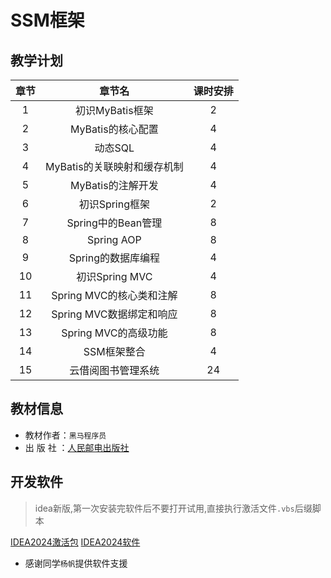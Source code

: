 # SSM框架

## 教学计划
|章节|章节名|课时安排|
|:--:|:--:|:--:|
|1|初识MyBatis框架|2|
|2|MyBatis的核心配置|4|
|3|动态SQL|4|
|4|MyBatis的关联映射和缓存机制|4|
|5|MyBatis的注解开发|4|
|6|初识Spring框架|2|
|7|Spring中的Bean管理|8|
|8|Spring AOP|8|
|9|Spring的数据库编程|4|
|10|初识Spring MVC|4|
|11|Spring MVC的核心类和注解|8|
|12|Spring MVC数据绑定和响应|8|
|13|Spring MVC的高级功能|8|
|14|SSM框架整合|4|
|15|云借阅图书管理系统|24|

## 教材信息

- 教材作者：`黑马程序员`
- 出 版 社 ：[人民邮电出版社](https://www.ryjiaoyu.com/book/details/44411)


## 开发软件

> idea新版,第一次安装完软件后不要打开试用,直接执行激活文件`.vbs`后缀脚本

[IDEA2024激活包](http://media.codecore.cn/markdown/package/Idea激活.zip)
[IDEA2024软件](http://media.codecore.cn/markdown/package/ideaIU-2024.2.3.exe) 

- 感谢同学`杨帆`提供软件支援